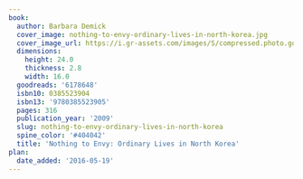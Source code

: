 ```yaml
---
book:
  author: Barbara Demick
  cover_image: nothing-to-envy-ordinary-lives-in-north-korea.jpg
  cover_image_url: https://i.gr-assets.com/images/S/compressed.photo.goodreads.com/books/1320449375l/6178648._SX98_.jpg
  dimensions:
    height: 24.0
    thickness: 2.8
    width: 16.0
  goodreads: '6178648'
  isbn10: 0385523904
  isbn13: '9780385523905'
  pages: 316
  publication_year: '2009'
  slug: nothing-to-envy-ordinary-lives-in-north-korea
  spine_color: '#404042'
  title: 'Nothing to Envy: Ordinary Lives in North Korea'
plan:
  date_added: '2016-05-19'
---
```

